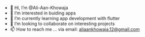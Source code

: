 - 👋 Hi, I’m @Ali-Aan-Khowaja
- 👀 I’m interested in buiding apps
- 🌱 I’m currently learning app development with flutter
- 💞️ I’m looking to collaborate on interesting projects
- 📫 How to reach me ... via email: aliaankhowaja.12@gmail.com

<!---
Ali-Aan-Khowaja/Ali-Aan-Khowaja is a ✨ special ✨ repository because its `README.md` (this file) appears on your GitHub profile.
You can click the Preview link to take a look at your changes.
--->
